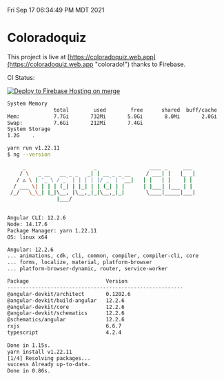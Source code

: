 Fri Sep 17 06:34:49 PM MDT 2021

# Coloradoquiz


This project is live at [https://coloradoquiz.web.app](https://coloradoquiz.web.app "colorado!") thanks to Firebase.

CI Status: 

[![Deploy to Firebase Hosting on merge](https://github.com/teamkushal/coloradoquiz/actions/workflows/firebase-hosting-merge.yml/badge.svg)](https://github.com/teamkushal/coloradoquiz/actions/workflows/firebase-hosting-merge.yml)

```bash
System Memory
               total        used        free      shared  buff/cache   available
Mem:           7.7Gi       732Mi       5.0Gi       8.0Mi       2.0Gi       6.6Gi
Swap:          7.6Gi       212Mi       7.4Gi
System Storage
1.2G	.
```
```bash
yarn run v1.22.11
$ ng --version

     _                      _                 ____ _     ___
    / \   _ __   __ _ _   _| | __ _ _ __     / ___| |   |_ _|
   / △ \ | '_ \ / _` | | | | |/ _` | '__|   | |   | |    | |
  / ___ \| | | | (_| | |_| | | (_| | |      | |___| |___ | |
 /_/   \_\_| |_|\__, |\__,_|_|\__,_|_|       \____|_____|___|
                |___/
    

Angular CLI: 12.2.6
Node: 14.17.6
Package Manager: yarn 1.22.11
OS: linux x64

Angular: 12.2.6
... animations, cdk, cli, common, compiler, compiler-cli, core
... forms, localize, material, platform-browser
... platform-browser-dynamic, router, service-worker

Package                         Version
---------------------------------------------------------
@angular-devkit/architect       0.1202.6
@angular-devkit/build-angular   12.2.6
@angular-devkit/core            12.2.6
@angular-devkit/schematics      12.2.6
@schematics/angular             12.2.6
rxjs                            6.6.7
typescript                      4.2.4
    
Done in 1.15s.
yarn install v1.22.11
[1/4] Resolving packages...
success Already up-to-date.
Done in 0.86s.
```
```bash
